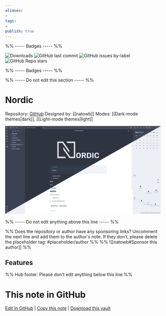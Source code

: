 ```yaml
---
aliases:
- 
tags: 
- 
publish: true
---
```


%% ----- Badges ----- %%

![Downloads](https://img.shields.io/badge/downloads-5423-573E7A?style=for-the-badge&logo=)
![GitHub last commit](https://img.shields.io/github/last-commit/natowb/obsidian-nordic?color=573E7A&label=last%20update&logo=github&style=for-the-badge)
![GitHub issues by-label](https://img.shields.io/github/issues/natowb/obsidian-nordic/help%20wanted?color=573E7A&logo=github&style=for-the-badge) 
![GitHub Repo stars](https://img.shields.io/github/stars/natowb/obsidian-nordic?color=573E7A&logo=github&style=for-the-badge)

%% ----- Badges ----- %%

%% ----- Do not edit this section ----- %%

# Nordic

Repository: [GitHub](https://github.com/natowb/obsidian-nordic)
Designed by: [[natowb]]
Modes: [[Dark-mode themes|dark]], [[Light-mode themes|light]]



![screenshot](https://github.com/natowb/obsidian-nordic/raw/HEAD/obsidian-nordic.png)

%% ----- Do not edit anything above this line ----- %% 

%% Does the repository or author have any sponsoring links? Uncomment the next line and add them to the author's note. If they don't, please delete the placeholder tag: #placeholder/author %%
%% ![[natowb#Sponsor this author]] %%


## Features



%% Hub footer: Please don't edit anything below this line %%

# This note in GitHub

<span class="git-footer">[Edit In GitHub](https://github.dev/obsidian-community/obsidian-hub/blob/main/02%20-%20Community%20Expansions/02.05%20All%20Community%20Expansions/Themes/Nordic.md "git-hub-edit-note") | [Copy this note](https://raw.githubusercontent.com/obsidian-community/obsidian-hub/main/02%20-%20Community%20Expansions/02.05%20All%20Community%20Expansions/Themes/Nordic.md "git-hub-copy-note") | [Download this vault](https://github.com/obsidian-community/obsidian-hub/archive/refs/heads/main.zip "git-hub-download-vault") </span>
